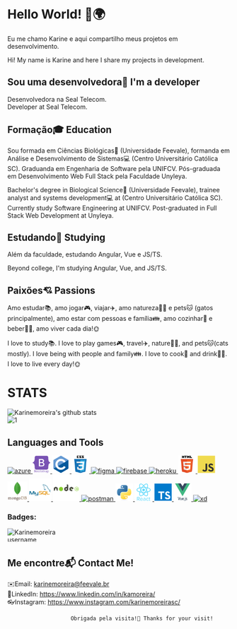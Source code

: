 
# Hello World! 👋🌍
Eu me chamo Karine e aqui compartilho meus projetos em desenvolvimento.                   

Hi! My name is Karine and here I share my projects in development.


## Sou uma desenvolvedora🔮 I'm a developer
Desenvolvedora na Seal Telecom. <br>
Developer at Seal Telecom.

## Formação🎓 Education
Sou formada em Ciências Biológicas🐳 (Universidade Feevale), formanda em Análise e Desenvolvimento de Sistemas💻 (Centro Universitário Católica SC). Graduanda em Engenharia de Software pela UNIFCV. Pós-graduada em Desenvolvimento Web Full Stack pela Faculdade Unyleya.

Bachelor's degree in Biological Science🐳 (Universidade Feevale), trainee analyst and systems development💻 at (Centro Universitário Católica SC). Currently study Software Engineering at UNIFCV. Post-graduated in Full Stack Web Development at Unyleya.

## Estudando📘 Studying
Além da faculdade, estudando Angular, Vue e JS/TS.

Beyond college, I'm studying Angular, Vue, and JS/TS.
  
 ## Paixões💘 Passions
Amo estudar📚, amo jogar🎮, viajar✈️, amo natureza🌳🌊 e pets🐱 (gatos principalmente), amo estar com pessoas e família👪, amo cozinhar🍛 e beber🍻🍷, amo viver cada dia!🌞

I love to study📚. I love to play games🎮, travel✈️, nature🌳🌊, and pets🐱(cats mostly). I love being with people and family👪. I love to cook🍛 and drink🍻🍷. I love to live every day!🌞

# STATS

![Karinemoreira's github stats](https://github-readme-stats.vercel.app/api?username=Karinemoreira&show_icons=true&theme=radical)
</br>
![1](https://github-readme-stats.vercel.app/api/top-langs/?username=Karinemoreira&theme=radical)

## Languages and Tools
<p align="left"><a href="https://azure.microsoft.com/en-in/" target="_blank"> <img src="https://www.vectorlogo.zone/logos/microsoft_azure/microsoft_azure-icon.svg" alt="azure" width="40" height="40"/> </a> <a href="https://getbootstrap.com" target="_blank"> <img src="https://raw.githubusercontent.com/devicons/devicon/master/icons/bootstrap/bootstrap-plain-wordmark.svg" alt="bootstrap" width="40" height="40"/> </a> <a href="https://www.cprogramming.com/" target="_blank"> <img src="https://raw.githubusercontent.com/devicons/devicon/master/icons/c/c-original.svg" alt="c" width="40" height="40"/> </a> <a href="https://www.w3schools.com/css/" target="_blank"> <img src="https://raw.githubusercontent.com/devicons/devicon/master/icons/css3/css3-original-wordmark.svg" alt="css3" width="40" height="40"/> </a> <a href="https://www.figma.com/" target="_blank"> <img src="https://www.vectorlogo.zone/logos/figma/figma-icon.svg" alt="figma" width="40" height="40"/> </a> <a href="https://firebase.google.com/" target="_blank"> <img src="https://www.vectorlogo.zone/logos/firebase/firebase-icon.svg" alt="firebase" width="40" height="40"/> </a> <a href="https://heroku.com" target="_blank"> <img src="https://www.vectorlogo.zone/logos/heroku/heroku-icon.svg" alt="heroku" width="40" height="40"/> </a> <a href="https://www.w3.org/html/" target="_blank"> <img src="https://raw.githubusercontent.com/devicons/devicon/master/icons/html5/html5-original-wordmark.svg" alt="html5" width="40" height="40"/> </a> <a href="https://developer.mozilla.org/en-US/docs/Web/JavaScript" target="_blank"> <img src="https://raw.githubusercontent.com/devicons/devicon/master/icons/javascript/javascript-original.svg" alt="javascript" width="40" height="40"/> </a> <a href="https://www.mongodb.com/" target="_blank"> <img src="https://raw.githubusercontent.com/devicons/devicon/master/icons/mongodb/mongodb-original-wordmark.svg" alt="mongodb" width="45" height="45"/> </a> <a href="https://www.mysql.com/" target="_blank"> <img src="https://raw.githubusercontent.com/devicons/devicon/master/icons/mysql/mysql-original-wordmark.svg" alt="mysql" width="50" height="50"/> </a> <a href="https://nodejs.org" target="_blank"> <img src="https://raw.githubusercontent.com/devicons/devicon/master/icons/nodejs/nodejs-original-wordmark.svg" alt="nodejs" width="60" height="60"/> </a> <a href="https://postman.com" target="_blank"> <img src="https://www.vectorlogo.zone/logos/getpostman/getpostman-icon.svg" alt="postman" width="40" height="40"/> </a> <a href="https://www.python.org" target="_blank"> <img src="https://raw.githubusercontent.com/devicons/devicon/master/icons/python/python-original.svg" alt="python" width="40" height="40"/> </a> <a href="https://reactjs.org/" target="_blank"> <img src="https://raw.githubusercontent.com/devicons/devicon/master/icons/react/react-original-wordmark.svg" alt="react" width="40" height="40"/> </a> <a href="https://www.typescriptlang.org/" target="_blank"> <img src="https://raw.githubusercontent.com/devicons/devicon/master/icons/typescript/typescript-original.svg" alt="typescript" width="40" height="40"/> </a> <a href="https://vuejs.org/" target="_blank"> <img src="https://raw.githubusercontent.com/devicons/devicon/master/icons/vuejs/vuejs-original-wordmark.svg" alt="vuejs" width="40" height="40"/> </a> <a href="https://www.adobe.com/products/xd.html" target="_blank"> <img src="https://cdn.worldvectorlogo.com/logos/adobe-xd.svg" alt="xd" width="40" height="40"/> </a> </p>

<h3 align="left">Badges:</h3>
<p><a href="https://www.buymeacoffee.com/Karinemoreira username"> <img align="left" src="https://cdn.buymeacoffee.com/buttons/v2/default-yellow.png" height="30" width="110" alt="Karinemoreira username" /></a></p><br><br>



## Me encontre📬 Contact Me!
✉️Email: karinemoreira@feevale.br<br>
💼LinkedIn: https://www.linkedin.com/in/kamoreira/<br>
👓Instagram: https://www.instagram.com/karinemoreirasc/<br>

                        Obrigada pela visita!🙋 Thanks for your visit!
